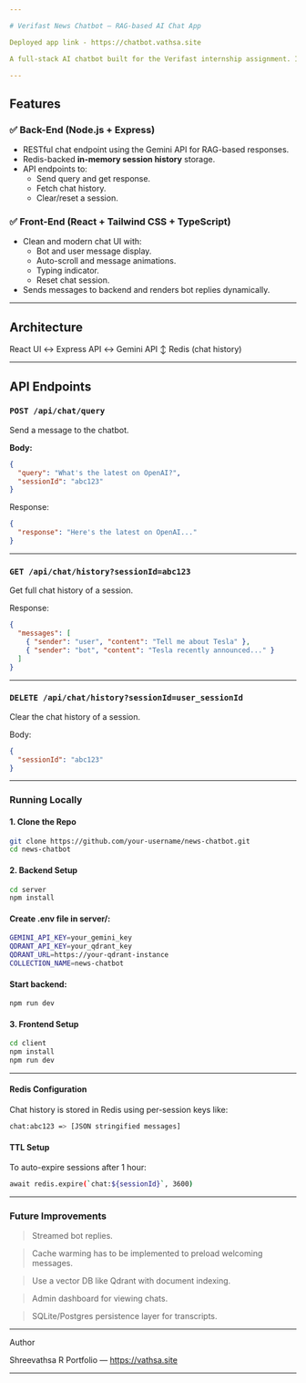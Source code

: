 ```yaml
---

# Verifast News Chatbot — RAG-based AI Chat App

Deployed app link - https://chatbot.vathsa.site

A full-stack AI chatbot built for the Verifast internship assignment. It uses a Retrieval-Augmented Generation (RAG) pipeline powered by **Gemini API Flash 1.5**, with Redis for chat history, and a React + Tailwind UI frontend. The chatbot helps users explore the latest news by querying relevant articles and generating intelligent summaries.

---
```


## Features

### ✅ Back-End (Node.js + Express)
- RESTful chat endpoint using the Gemini API for RAG-based responses.
- Redis-backed **in-memory session history** storage.
- API endpoints to:
  - Send query and get response.
  - Fetch chat history.
  - Clear/reset a session.

### ✅ Front-End (React + Tailwind CSS + TypeScript)
- Clean and modern chat UI with:
  - Bot and user message display.
  - Auto-scroll and message animations.
  - Typing indicator.
  - Reset chat session.
- Sends messages to backend and renders bot replies dynamically.

---

## Architecture

React UI ↔ Express API ↔ Gemini API ↕ Redis (chat history)

---

## API Endpoints

### `POST /api/chat/query`
Send a message to the chatbot.

**Body:**
```json
{
  "query": "What's the latest on OpenAI?",
  "sessionId": "abc123"
}
```
Response:
```json
{
  "response": "Here's the latest on OpenAI..."
}
```

---

### `GET /api/chat/history?sessionId=abc123`

Get full chat history of a session.

Response:
```json
{
  "messages": [
    { "sender": "user", "content": "Tell me about Tesla" },
    { "sender": "bot", "content": "Tesla recently announced..." }
  ]
}
```

---

### `DELETE /api/chat/history?sessionId=user_sessionId`

Clear the chat history of a session.

Body:
```json
{
  "sessionId": "abc123"
}
```
---

### Running Locally

#### 1. Clone the Repo
```bash
git clone https://github.com/your-username/news-chatbot.git
cd news-chatbot
```
#### 2. Backend Setup
```bash
cd server
npm install
```
#### Create .env file in server/:
```bash
GEMINI_API_KEY=your_gemini_key
QDRANT_API_KEY=your_qdrant_key
QDRANT_URL=https://your-qdrant-instance
COLLECTION_NAME=news-chatbot
```
#### Start backend:
```bash
npm run dev
```
#### 3. Frontend Setup
```bash
cd client
npm install
npm run dev
```

---

#### Redis Configuration

Chat history is stored in Redis using per-session keys like:
```bash
chat:abc123 => [JSON stringified messages]
```
#### TTL Setup

To auto-expire sessions after 1 hour:
```bash
await redis.expire(`chat:${sessionId}`, 3600)
```
---

### Future Improvements

> Streamed bot replies.

> Cache warming has to be implemented to preload welcoming messages. 

> Use a vector DB like Qdrant with document indexing.

> Admin dashboard for viewing chats.

> SQLite/Postgres persistence layer for transcripts.


---

Author

Shreevathsa R
Portfolio — https://vathsa.site

---

